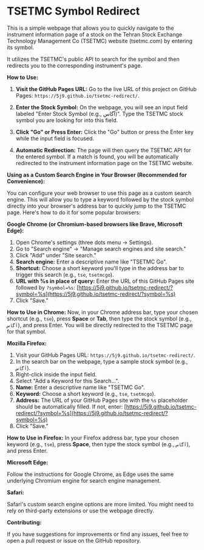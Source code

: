 # TSETMC Symbol Redirect

This is a simple webpage that allows you to quickly navigate to the instrument information page of a stock on the Tehran Stock Exchange Technology Management Co (TSETMC) website (tsetmc.com) by entering its symbol.

It utilizes the TSETMC's public API to search for the symbol and then redirects you to the corresponding instrument's page.

**How to Use:**

1.  **Visit the GitHub Pages URL:** Go to the live URL of this project on GitHub Pages: `https://5j9.github.io/tsetmc-redirect/`.

2.  **Enter the Stock Symbol:** On the webpage, you will see an input field labeled "Enter Stock Symbol (e.g., آگاس)". Type the TSETMC stock symbol you are looking for into this field.

3.  **Click "Go" or Press Enter:** Click the "Go" button or press the Enter key while the input field is focused.

4.  **Automatic Redirection:** The page will then query the TSETMC API for the entered symbol. If a match is found, you will be automatically redirected to the instrument information page on the TSETMC website.

**Using as a Custom Search Engine in Your Browser (Recommended for Convenience):**

You can configure your web browser to use this page as a custom search engine. This will allow you to type a keyword followed by the stock symbol directly into your browser's address bar to quickly jump to the TSETMC page. Here's how to do it for some popular browsers:

**Google Chrome (or Chromium-based browsers like Brave, Microsoft Edge):**

1.  Open Chrome's settings (three dots menu -> Settings).
2.  Go to "Search engine" -> "Manage search engines and site search."
3.  Click "Add" under "Site search."
4.  **Search engine:** Enter a descriptive name like "TSETMC Go".
5.  **Shortcut:** Choose a short keyword you'll type in the address bar to trigger this search (e.g., `tse`, `tsetmcgo`).
6.  **URL with %s in place of query:** Enter the URL of this GitHub Pages site followed by `?symbol=%s`:
    [https://5j9.github.io/tsetmc-redirect/?symbol=%s](https://5j9.github.io/tsetmc-redirect/?symbol=%s)
7.  Click "Save."

   **How to Use in Chrome:** Now, in your Chrome address bar, type your chosen shortcut (e.g., `tse`), press **Space** or **Tab**, then type the stock symbol (e.g., `آگاس`), and press Enter. You will be directly redirected to the TSETMC page for that symbol.

**Mozilla Firefox:**

1.  Visit your GitHub Pages URL: `https://5j9.github.io/tsetmc-redirect/`.
2.  In the search bar on the webpage, type a sample stock symbol (e.g., `آگاس`).
3.  Right-click inside the input field.
4.  Select "Add a Keyword for this Search...".
5.  **Name:** Enter a descriptive name like "TSETMC Go".
6.  **Keyword:** Choose a short keyword (e.g., `tse`, `tsetmcgo`).
7.  **Address:** The URL of your GitHub Pages site with the `%s` placeholder should be automatically filled. If not, enter:
    [https://5j9.github.io/tsetmc-redirect/?symbol=%s](https://5j9.github.io/tsetmc-redirect/?symbol=%s)
8.  Click "Save."

   **How to Use in Firefox:** In your Firefox address bar, type your chosen keyword (e.g., `tse`), press **Space**, then type the stock symbol (e.g., `آگاس`), and press Enter.

**Microsoft Edge:**

Follow the instructions for Google Chrome, as Edge uses the same underlying Chromium engine for search engine management.

**Safari:**

Safari's custom search engine options are more limited. You might need to rely on third-party extensions or use the webpage directly.

**Contributing:**

If you have suggestions for improvements or find any issues, feel free to open a pull request or issue on the GitHub repository.
